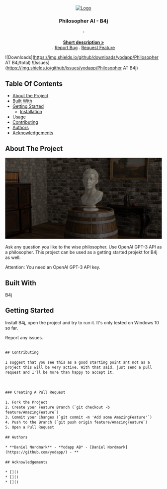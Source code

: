 <br/>
<p align="center">
  <a href="https://github.com/yodapp/Philosopher AT B4j">
    <img src="https://yodapp.se/assets/images/image01.png?v=0bfd44c1" alt="Logo" width="80" height="80">
  </a>

  <h3 align="center">Philosopher AI - B4j</h3>

  <p align="center">
    -
    <br/>
    <br/>
    <a href="https://github.com/yodapp/Philosopher AT B4j"><strong>Short description »</strong></a>
    <br/>
    .
    <a href="https://github.com/yodapp/Philosopher AT B4j/issues">Report Bug</a>
    .
    <a href="https://github.com/yodapp/Philosopher AT B4j/issues">Request Feature</a>
  </p>
</p>

![Downloads](https://img.shields.io/github/downloads/yodapp/Philosopher AT B4j/total) ![Issues](https://img.shields.io/github/issues/yodapp/Philosopher AT B4j)

## Table Of Contents

- [About the Project](#about-the-project)
- [Built With](#built-with)
- [Getting Started](#getting-started)
  - [Installation](#installation)
- [Usage](#usage)
- [Contributing](#contributing)
- [Authors](#authors)
- [Acknowledgements](#acknowledgements)

## About The Project

![Screen Shot](https://raw.githubusercontent.com/Yodapp/PhilosopherAI-B4J/master/philosopher.png)

Ask any question you like to the wise philosopher. Use OpenAI GPT-3 API as a philosopher. This project can be used as a getting started projekt for B4j as well.

Attention:
You need an OpenAI GPT-3 API key.

## Built With

B4j

## Getting Started

Install B4j, open the project and try to run it.
It's only tested on Windows 10 so far.

Report any issues.

```

## Contributing

I suggest that you see this as a good starting point ant not as a project this will be very active. With that said, just send a pull request and I'll be more than happy to accept it.



### Creating A Pull Request

1. Fork the Project
2. Create your Feature Branch (`git checkout -b feature/AmazingFeature`)
3. Commit your Changes (`git commit -m 'Add some AmazingFeature'`)
4. Push to the Branch (`git push origin feature/AmazingFeature`)
5. Open a Pull Request

## Authors

* **Daniel Nordmark** - *Yodapp AB* - [Daniel Nordmark](https://github.com/yodapp/) - **

## Acknowledgements

* []()
* []()
* []()
```
